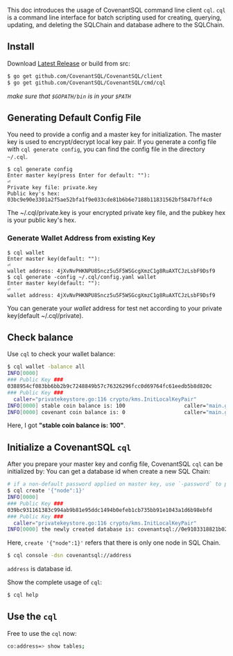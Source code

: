 This doc introduces the usage of CovenantSQL command line client `cql`. `cql` is a command line interface for batch scripting used for creating, querying, updating, and deleting the SQLChain and database adhere to the SQLChain.

## Install
Download [Latest Release](https://github.com/CovenantSQL/CovenantSQL/releases) or build from src:

```bash
$ go get github.com/CovenantSQL/CovenantSQL/client
$ go get github.com/CovenantSQL/CovenantSQL/cmd/cql
```
*make sure that `$GOPATH/bin` is in your `$PATH`*

## Generating Default Config File

You need to provide a config and a master key for initialization. The master key is used to encrypt/decrypt local key pair. If you generate a config file with `cql generate config`, you can find the config file in the directory `~/.cql`.

```
$ cql generate config
Enter master key(press Enter for default: ""):
⏎
Private key file: private.key
Public key's hex: 03bc9e90e3301a2f5ae52bfa1f9e033cde81b6b6e7188b11831562bf5847bff4c0
```

The ~/.cql/private.key is your encrypted private key file, and the pubkey hex is your public key's hex.

### Generate Wallet Address from existing Key

```
$ cql wallet
Enter master key(default: ""):
⏎
wallet address: 4jXvNvPHKNPU8Sncz5u5F5WSGcgXmzC1g8RuAXTCJzLsbF9Dsf9
$ cql generate -config ~/.cql/config.yaml wallet
Enter master key(default: ""):
⏎
wallet address: 4jXvNvPHKNPU8Sncz5u5F5WSGcgXmzC1g8RuAXTCJzLsbF9Dsf9
```

You can generate your *wallet* address for test net according to your private key(default ~/.cql/private).

## Check balance

Use `cql` to check your wallet balance:

```bash
$ cql wallet -balance all
INFO[0000] 
### Public Key ###
0388954cf083bb6bb2b9c7248849b57c76326296fcc0d69764fc61eedb5b8d820c
### Public Key ###
  caller="privatekeystore.go:116 crypto/kms.InitLocalKeyPair"
INFO[0000] stable coin balance is: 100                   caller="main.go:246 main.main"
INFO[0000] covenant coin balance is: 0                   caller="main.go:247 main.main"
```
Here, I got **"stable coin balance is: 100"**.

## Initialize a CovenantSQL `cql`

After you prepare your master key and config file, CovenantSQL `cql` can be initialized by:
You can get a database id when create a new SQL Chain:

```bash
# if a non-default password applied on master key, use `-password` to pass it
$ cql create '{"node":1}'
INFO[0000]
### Public Key ###
039bc931161383c994ab9b81e95ddc1494b0efeb1cb735bb91e1043a1d6b98ebfd
### Public Key ###
  caller="privatekeystore.go:116 crypto/kms.InitLocalKeyPair"
INFO[0000] the newly created database is: covenantsql://0e9103318821b027f35b96c4fd5562683543276b72c488966d616bfe0fe4d213  caller="main.go:297 main.main"
```

Here, `create '{"node":1}'` refers that there is only one node in SQL Chain.

```bash
$ cql console -dsn covenantsql://address
```
`address` is database id. 

Show the complete usage of `cql`:

```bash
$ cql help
```

## Use the `cql`

Free to use the `cql` now:

```bash
co:address=> show tables;
```
